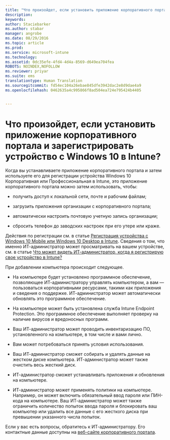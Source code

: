```yaml
---
title: "Что произойдет, если установить приложение корпоративного портала и зарегистрировать устройство с Windows 10 в Intune? | Microsoft Intune"
description: 
keywords: 
author: Staciebarker
ms.author: stabar
manager: angrobe
ms.date: 08/29/2016
ms.topic: article
ms.prod: 
ms.service: microsoft-intune
ms.technology: 
ms.assetid: 0dc35efe-4fd4-4d4a-8569-d649ea704fea
ROBOTS: NOINDEX,NOFOLLOW
ms.reviewer: priyar
ms.suite: ems
translationtype: Human Translation
ms.sourcegitcommit: fd54ec104a26ebae845dfe3942dac2e8d9dae4a9
ms.openlocfilehash: 0462635a4c995866f8ad504ea724e795424b4405


---
```



# Что произойдет, если установить приложение корпоративного портала и зарегистрировать устройство с Windows 10 в Intune?

Когда вы устанавливаете приложение корпоративного портала и затем используете его для регистрации устройства Windows 10 Корпоративная или Профессиональная в Intune, это приложение корпоративного портала можно затем использовать, чтобы:

-   получить доступ к локальной сети, почте и рабочим файлам;

-   загрузить приложения организации с корпоративного портала;

-   автоматически настроить почтовую учетную запись организации;

-   сбросить телефон до заводских настроек при его утере или краже.

Действия по регистрации см. в статье [Регистрация устройства с Windows 10 Mobile или Windows 10 Desktop в Intune](enroll-your-w10-phone-or-w10-pc-windows.md). Сведения о том, что именно ИТ-администратор может просматривать на вашем устройстве, см. в статье [Что может видеть ИТ-администратор, когда я регистрирую свое устройство в Intune?](what-can-your-it-administrator-see-when-you-enroll-your-device-in-intune-windows.md)

При добавлении компьютера происходит следующее.

-   На компьютере будет установлено программное обеспечение, позволяющее ИТ-администратору управлять компьютером, а вам — пользоваться корпоративными ресурсами, такими как приложения и сведения о поддержке. ИТ-администратор может автоматически обновлять это программное обеспечение.

-   На компьютере может быть установлена служба Intune Endpoint Protection. Это программное обеспечение выполняет проверку на наличие вирусов и вредоносных программ.

-   Ваш ИТ-администратор может проводить инвентаризацию ПО, установленного на компьютере, в том числе и вами лично.

-   Вам может потребоваться принять условия использования.

-   Ваш ИТ-администратор сможет собирать и удалять данные на жестком диске компьютера. ИТ-администратор может также очистить весь жесткий диск.

-   ИТ-администратор сможет устанавливать приложения и обновления на компьютере.

-   ИТ-администратор может применять политики на компьютере. Например, он может включить обязательный ввод пароля или ПИН-кода на компьютере. Ваш ИТ-администратор может также ограничить количество попыток ввода пароля и блокировать ваш компьютер или удалить все данные с его жесткого диска при превышении указанного числа попыток.

Если у вас есть вопросы, обратитесь к ИТ-администратору. Его контактные данные доступны на [веб-сайте корпоративного портала](http://portal.manage.microsoft.com).



<!--HONumber=Oct16_HO2-->


